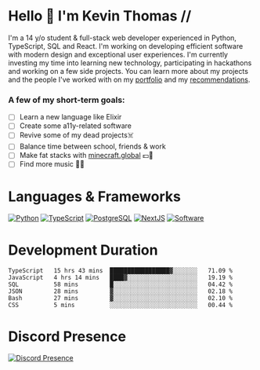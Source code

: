 # Hello 👋 I'm Kevin Thomas //

I'm a 14 y/o student & full-stack web developer experienced in Python, TypeScript, SQL and React. I'm working on developing efficient software with modern design and exceptional user experiences. I'm currently investing my time into learning new technology, participating in hackathons and working on a few side projects. You can learn more about my projects and the people I've worked with on my [portfolio](https://kevinthomas.codes/) and my [recommendations](https://github.com/kevinjosethomas/Testimonials).

### A few of my short-term goals:
- [ ] Learn a new language like Elixir
- [ ] Create some a11y-related software
- [ ] Revive some of my dead projects☠️
- [ ] Balance time between school, friends & work
- [ ] Make fat stacks with [minecraft.global](https://minecraft.global/) 💵💸
- [ ] Find more music 🎵🎶

# Languages & Frameworks
[![Python](https://i.imgur.com/uJCFGqb.png)](https://kevinthomas.codes/stack)
[![TypeScript](https://i.imgur.com/LlHxpmm.png)](https://kevinthomas.codes/stack)
[![PostgreSQL](https://i.imgur.com/JtHCo5L.png)](https://kevinthomas.codes/stack)
[![NextJS](https://i.imgur.com/S1zqWbT.png)](https://kevinthomas.codes/stack)
[![Software](https://i.imgur.com/cdfHm5u.png)](https://kevinthomas.codes/stack)

# Development Duration

<!--START_SECTION:waka-->

```text
TypeScript   15 hrs 43 mins  █████████████████▓░░░░░░░   71.09 %
JavaScript   4 hrs 14 mins   ████▓░░░░░░░░░░░░░░░░░░░░   19.19 %
SQL          58 mins         █░░░░░░░░░░░░░░░░░░░░░░░░   04.42 %
JSON         28 mins         ▓░░░░░░░░░░░░░░░░░░░░░░░░   02.18 %
Bash         27 mins         ▓░░░░░░░░░░░░░░░░░░░░░░░░   02.10 %
CSS          5 mins          ░░░░░░░░░░░░░░░░░░░░░░░░░   00.44 %
```

<!--END_SECTION:waka-->

# Discord Presence
[![Discord Presence](https://lanyard.cnrad.dev/api/418707912836382721)](https:/kevinthomas.codes/)
